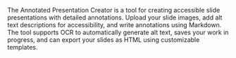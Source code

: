 The Annotated Presentation Creator is a tool for creating accessible slide presentations with detailed annotations. Upload your slide images, add alt text descriptions for accessibility, and write annotations using Markdown. The tool supports OCR to automatically generate alt text, saves your work in progress, and can export your slides as HTML using customizable templates.

<!-- Generated from commit: 2d1670812d94eebe1aba61dac9f8a481a4228ce7 -->
